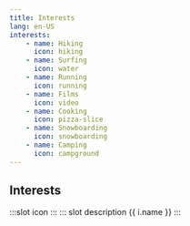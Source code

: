 ```yaml
---
title: Interests
lang: en-US
interests:
    - name: Hiking
      icon: hiking
    - name: Surfing
      icon: water
    - name: Running
      icon: running
    - name: Films
      icon: video
    - name: Cooking
      icon: pizza-slice
    - name: Snowboarding
      icon: snowboarding
    - name: Camping
      icon: campground
---
```


## Interests
<grid-container>
<span v-for="i in $frontmatter.interests">
<interests-card>
    :::slot icon
        <font-awesome-icon :icon="['fas', i.icon]" />
    :::
    ::: slot description
        {{ i.name }}
    :::
</interests-card>
</span>
</grid-container>
